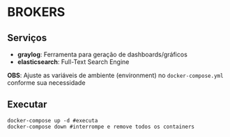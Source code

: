 # BROKERS

Serviços
---
- **graylog**: Ferramenta para geração de dashboards/gráficos
- **elasticsearch**: Full-Text Search Engine

**OBS**: Ajuste as variáveis de ambiente (environment) no `docker-compose.yml` conforme sua necessidade

Executar
---
```
docker-compose up -d #executa
docker-compose down #interrompe e remove todos os containers
```